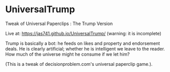# UniversalTrump
Tweak of Universal Paperclips : The Trump Version

Live at: https://jas741.github.io/UniversalTrump/
(warning: it is incomplete)

Trump is basically a bot: he feeds on likes and property and endorsement deals. He is clearly artificial; whether he is intelligent we leave to the reader. How much of the universe might he consume if we let him?

(This is a tweak of decisionproblem.com's universal paperclip game.).
